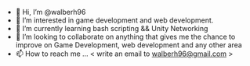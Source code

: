 - 👋 Hi, I’m @walberh96
- 👀 I’m interested in game development and web development.
- 🌱 I’m currently learning bash scripting && Unity Networking
- 💞️ I’m looking to collaborate on anything that gives me the chance to improve on Game Development, web development and any other area 
- 📫 How to reach me ... < write an email to walberh96@gmail.com >

<!---
walberh96/walberh96 is a ✨ special ✨ repository because its `README.md` (this file) appears on your GitHub profile.
You can click the Preview link to take a look at your changes.
--->
